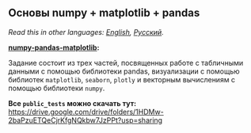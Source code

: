 ## Основы numpy + matplotlib + pandas

*Read this in other languages: [English](README.md), [Русский](README.ru.md).*

<b> [numpy-pandas-matplotlib](./numpy-pandas-matplotlib.ipynb): </b><br>

Задание состоит из трех частей, посвященных работе с табличными данными с помощью библиотеки pandas,
визуализации с помощью библиотек `matplotlib`, `seaborn`, `plotly` и векторным вычислениям с помощью
библиотеки `numpy`.

<b> Все `public_tests` можно скачать тут:</b>
https://drive.google.com/drive/folders/1HDMw-2baPzuETQeCjrKfgNQkbw7JzPPt?usp=sharing